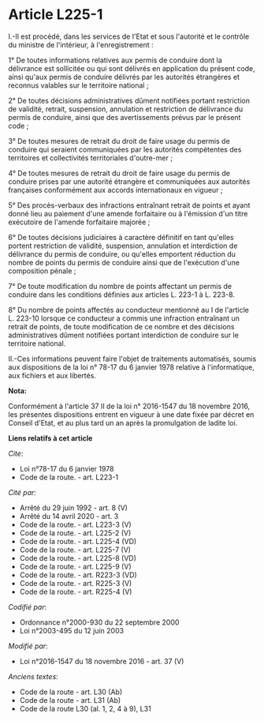 # Article L225-1

I.-Il est procédé, dans les services de l'Etat et sous l'autorité et le contrôle du ministre de l'intérieur, à
l'enregistrement : 

1° De toutes informations relatives aux permis de conduire dont la délivrance est sollicitée ou qui sont délivrés en
application du présent code, ainsi qu'aux permis de conduire délivrés par les autorités étrangères et reconnus valables sur
le territoire national ; 

2° De toutes décisions administratives dûment notifiées portant restriction de validité, retrait, suspension, annulation et
restriction de délivrance du permis de conduire, ainsi que des avertissements prévus par le présent code ; 

3° De toutes mesures de retrait du droit de faire usage du permis de conduire qui seraient communiquées par les autorités
compétentes des territoires et collectivités territoriales d'outre-mer ; 

4° De toutes mesures de retrait du droit de faire usage du permis de conduire prises par une autorité étrangère et
communiquées aux autorités françaises conformément aux accords internationaux en vigueur ; 

5° Des procès-verbaux des infractions entraînant retrait de points et ayant donné lieu au paiement d'une amende forfaitaire
ou à l'émission d'un titre exécutoire de l'amende forfaitaire majorée ; 

6° De toutes décisions judiciaires à caractère définitif en tant qu'elles portent restriction de validité, suspension,
annulation et interdiction de délivrance du permis de conduire, ou qu'elles emportent réduction du nombre de points du permis
de conduire ainsi que de l'exécution d'une composition pénale ; 

7° De toute modification du nombre de points affectant un permis de conduire dans les conditions définies aux articles L.
223-1 à L. 223-8. 

8° Du nombre de points affectés au conducteur mentionné au I de l'article L. 223-10 lorsque ce conducteur a commis une
infraction entraînant un retrait de points, de toute modification de ce nombre et des décisions administratives dûment
notifiées portant interdiction de conduire sur le territoire national.

II.-Ces informations peuvent faire l'objet de traitements automatisés, soumis aux dispositions de la loi n° 78-17 du 6
janvier 1978 relative à l'informatique, aux fichiers et aux libertés.

**Nota:**

Conformément à l'article 37 II de la loi n° 2016-1547 du 18 novembre 2016, les présentes dispositions entrent en vigueur à
une date fixée par décret en Conseil d'Etat, et au plus tard un an après la promulgation de ladite loi.

**Liens relatifs à cet article**

_Cite_:

  - Loi n°78-17 du 6 janvier 1978
  - Code de la route. - art. L223-1

_Cité par_:

  - Arrêté du 29 juin 1992 - art. 8 (V)
  - Arrêté du 14 avril 2020 - art. 3
  - Code de la route. - art. L223-3 (V)
  - Code de la route. - art. L225-2 (V)
  - Code de la route. - art. L225-4 (VD)
  - Code de la route. - art. L225-7 (V)
  - Code de la route. - art. L225-8 (VD)
  - Code de la route. - art. L225-9 (V)
  - Code de la route. - art. R223-3 (VD)
  - Code de la route. - art. R225-3 (V)
  - Code de la route. - art. R225-4 (V)

_Codifié par_:

  - Ordonnance n°2000-930 du 22 septembre 2000
  - Loi n°2003-495 du 12 juin 2003

_Modifié par_:

  - Loi n°2016-1547 du 18 novembre 2016 - art. 37 (V)

_Anciens textes_:

  - Code de la route - art. L30 (Ab)
  - Code de la route - art. L31 (Ab)
  - Code de la route L30 (al. 1, 2, 4 à 9), L31
